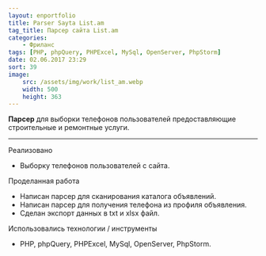 ```yaml
---
layout: enportfolio
title: Parser Sayta List.am
tag_title: Парсер сайта List.am
categories:
    - Фриланс
tags: [PHP, phpQuery, PHPExcel, MySql, OpenServer, PhpStorm]
date: 02.06.2017 23:29
sort: 39
image: 
    src: /assets/img/work/list_am.webp 
    width: 500
    height: 363
---
```


**Парсер** для выборки телефонов пользователей предоставляющие строительные и ремонтные услуги.

---

Реализовано

* Выборку телефонов пользователей с сайта.

Проделанная работа

* Написан парсер для сканирования каталога объявлений.
* Написан парсер для получения телефона из профиля объявления.
* Сделан экспорт данных в txt и xlsx файл.

Использовались технологии / инструменты

* PHP, phpQuery, PHPExcel, MySql, OpenServer, PhpStorm.
